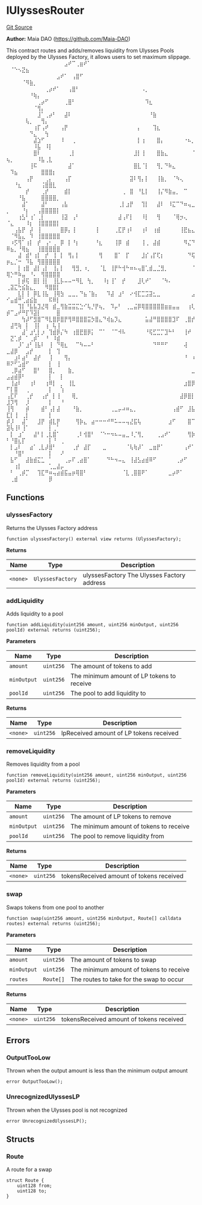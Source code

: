 # IUlyssesRouter
[Git Source](https://github.com/Maia-DAO/test-env-V2/blob/84b5f9e8695c91ddb02f27bb3dfb1c652f55ced4/ulysses-amm/interfaces/IUlyssesRouter.sol)

**Author:**
Maia DAO (https://github.com/Maia-DAO)

This contract routes and adds/removes liquidity from Ulysses Pools
deployed by the Ulysses Factory, it allows users to set maximum slippage.
⠀⠀⠀⠀⠀⠀⠀⠀⠀⠀⠀⠀⠀⠀⠀⣠⠞⠉⢀⣶⠞⠁⠀⠀⠀⠀⠀⠀⠀⠀⠀⠀⠀⠀⠀⠀⠀⠀⠀⠀⠀⠀⠀⠀⠀⠀⠀⠀⠀⠀⠈⠑⠢⣝⣦⠀⠀⠀⠀⠀⠀⠀⠀⠀
⠀⠀⠀⠀⠀⠀⠀⠀⠀⠀⠀⠀⠀⣠⠞⠁⠀⢠⣿⠋⠀⠀⠀⠀⠀⠀⠀⠀⠀⠀⠀⠀⠀⠀⠀⠀⠀⠀⠀⠀⠀⠀⠀⠀⠀⠀⠀⠀⠀⠀⠀⠀⠀⠈⠻⣷⡀⠀⠀⠀⠀⠀⠀⠀
⠀⠀⠀⠀⠀⠀⠀⠀⠀⠀⢀⡴⠞⠁⠀⠀⢠⣿⠃⠀⠀⠀⠀⠀⠀⠀⠀⠀⠀⠀⠀⠀⠀⠀⠀⠠⡀⠀⠀⠀⠀⠀⠀⠀⠀⠀⠀⠀⠀⠀⠀⠀⠀⠀⠀⠘⢷⡄⠀⠀⠀⠀⠀⠀
⠀⠀⠀⠀⠀⠀⠀⠀⢀⡴⠋⠀⠀⠀⠀⢀⣿⠃⠀⠀⠀⠀⠀⠀⠀⠀⠀⠀⠀⠀⠀⠀⠀⠀⠀⠀⠹⣆⠀⠀⠀⠀⠀⠀⠀⠀⠀⠀⠀⠀⠀⠀⠀⠀⠀⠀⠈⢻⡄⠀⠀⠀⠀⠀
⠀⠀⠀⠀⠀⠀⠀⠀⣸⠁⢀⡴⠃⠀⠀⣼⠇⠀⠀⠀⠀⠀⠀⠀⠀⠀⠀⠀⠀⠀⠀⠀⠀⠀⠀⠀⠀⠘⣷⠀⠀⠀⠀⠀⠀⠀⠀⠀⠀⠀⠀⠀⠀⠀⢧⡀⠀⠀⢻⡄⠀⠀⠀⠀
⠀⠀⠀⠀⠀⠀⠀⢰⡏⢠⠞⠀⠀⠀⢠⡟⠀⠀⠀⠀⠀⠀⠀⠀⠀⠀⠀⠀⠀⠀⠀⠀⠀⠀⡄⠀⠀⠀⢹⣆⠀⠀⠀⠀⠀⠀⠀⠀⠀⠀⠀⠀⠀⠀⠀⠙⣄⠀⠀⢳⠀⠀⠀⠀
⠀⠀⠀⠀⠀⠀⠀⣼⣱⠋⠀⠀⠀⠀⠸⠀⠀⢀⠀⠀⠀⠀⠀⠀⠀⠀⠀⠀⠀⠀⠀⠀⠀⠀⡇⢰⠀⠀⠀⣿⡄⠀⠀⠀⠀⠀⠐⠦⡀⠀⠀⠀⠀⠀⠀⠀⠸⣧⠀⠸⡇⠀⠀⠀
⠀⠀⠀⠀⠀⠀⠀⣿⠇⠀⠀⠀⠀⠀⠀⠀⢀⡇⠀⠀⠀⠀⠀⠀⠀⠀⠀⠀⠀⠀⠀⠀⠀⣸⡇⢸⠀⠀⠀⣿⣷⣄⠀⠀⠀⠀⠀⠀⠈⢦⡀⠀⠀⠀⠀⠀⠀⠸⣧⢀⣇⠀⠀⠀
⠀⠀⠀⠀⠀⠀⢸⠯⠀⠀⠀⠀⠀⠀⠀⠀⣼⠁⠀⠀⠀⠀⠀⠀⠀⠀⠀⠀⠀⠀⠀⠀⠀⣿⣇⠈⡇⠀⠀⢻⡀⠙⠷⣄⠀⠀⠀⠀⠀⠀⠹⣦⠀⠀⠀⠀⠀⠀⣿⣿⣿⡆⠀⠀
⠀⠀⠀⠀⠀⢠⡟⠀⠀⠀⢀⡄⠀⠀⠀⢠⡏⠀⠀⠀⠀⠀⠀⠀⠀⠀⠀⠀⠀⠀⠀⠀⣽⠇⢻⡄⡇⠀⠀⢸⣷⡀⠀⠈⠳⢄⠀⠀⠀⠀⠀⠘⣆⠀⠀⠀⠀⠀⢨⣿⣿⣇⠀⠀
⠀⠀⠀⠀⠀⡞⠀⠀⠀⢀⡞⠀⠀⠀⠀⣾⡇⠀⠀⠀⠀⠀⠀⠀⠀⠀⠀⠀⠀⠀⢀⠀⣿⠀⠘⣇⡇⠀⠀⢸⡌⠻⣷⣤⡀⠀⠉⠀⠀⠀⠀⠀⠘⣧⠀⠀⠀⠀⣿⣿⣿⣿⡀⠀
⠀⠀⠀⠀⣼⠁⠀⠀⠀⣼⠃⠀⠀⠀⢠⣧⠀⠀⠀⠀⠀⠀⠀⠀⠀⠀⠀⠀⠀⢀⡇⣰⡟⠀⠀⢹⡇⠀⠀⣼⠇⠀⠸⣍⠉⠙⠶⢤⣀⡀⠀⠀⠀⠘⡆⠀⠀⢠⣿⣿⣿⣿⡇⠀
⠀⠀⠀⢰⣣⠃⢰⠁⢀⡇⠀⠀⠀⠀⢸⣽⠀⢠⠃⠀⠀⠀⠀⠀⠀⠀⠀⠀⠀⣼⢠⠏⡇⠀⠀⠸⡇⠀⠀⢻⠀⠀⠀⠈⢿⡲⢄⠀⠀⠈⣄⠀⠀⠀⠸⡆⠀⢸⣿⣿⣿⣿⡇⠀
⠀⠀⢠⣧⡟⠀⡼⠀⢸⠀⠀⠀⠀⠀⣿⡿⡄⢸⠀⠀⠀⠀⠀⢸⠀⠀⠀⠀⢀⣏⡟⢰⠇⠀⠀⢰⠇⠀⢰⣾⠀⠀⠀⠀⠀⢸⣟⣦⣄⠀⠈⠻⣧⣄⠀⠹⠀⢸⣿⣿⣿⣿⣿⠀
⠀⠰⡫⢻⠁⢰⡇⠀⡞⠀⢠⠂⢀⠀⡿⠀⡇⠘⡆⠀⠀⠀⠀⠘⣆⠀⠀⠀⢸⡿⠀⣾⠀⠀⠀⢸⢀⠀⣼⣾⠀⠀⠀⠀⠀⠀⠻⣌⠙⠿⣦⡀⠘⢿⣦⠀⠀⢸⣿⣿⣿⣿⣿⠀
⠀⠀⠀⣼⠀⣾⠃⢰⡇⠀⡞⠀⢸⠀⡇⠀⢻⡄⡇⠀⠀⠀⠀⠀⢻⠀⠀⠀⣿⠁⠀⡏⠀⠀⠀⣸⡎⢠⡏⢏⡆⠀⠀⠀⠀⠀⠀⠙⢯⡶⣄⡈⠒⠀⠹⣧⠀⢻⣿⣿⣿⣿⣿⠀
⠀⠀⠀⡇⢰⣿⠀⣼⡇⢠⡇⠀⢸⡄⡇⠀⠀⢻⣻⡀⠰⡀⠀⠀⠈⣇⠀⢸⡟⠓⢺⠓⠶⠦⢤⣿⢁⣾⣀⣈⣻⡀⠀⠀⠀⠀⠀⠀⠈⢿⡑⠛⠷⣤⠀⠘⠄⠀⢻⣿⣿⣿⣿⠀
⠀⠀⠀⡇⡾⢯⠀⣿⡇⢸⡇⠀⢸⣇⡧⠤⠤⠒⠻⣇⠀⢳⡀⠀⠀⠸⡆⢸⠁⠀⡞⠀⠀⠀⣸⢇⠞⠁⠀⠀⠈⠳⠄⠀⠀⠀⠀⠀⠀⢀⣽⣍⢓⣮⣷⣄⡀⠀⠀⠻⣿⣿⡇⠀
⠀⠀⠀⣇⡇⢸⠀⡿⣇⢸⣧⠀⢸⢿⣳⠀⣀⣀⡀⠙⣦⠈⣷⡄⠀⠀⠹⣼⠀⣰⠃⠀⠔⢺⣏⣉⣩⣽⣂⣀⠀⠀⠀⠀⠀⠀⠀⠀⣠⠊⣤⣾⠛⢁⣴⣮⣷⠀⠀⠀⠯⠿⡇⠀
⠀⠀⠀⢹⡇⠘⣧⣧⣹⣜⢿⠀⣾⣀⢻⣷⣭⣭⣍⣑⠊⢧⡘⡟⢦⡀⠀⠹⡤⠃⠀⢀⣀⣬⡿⢿⣿⣿⣿⣿⣿⣶⣶⣤⣤⠀⠀⢰⢇⡾⠉⣠⠞⠛⡏⠹⣽⡇⠀⠀⠀⠀⣿⠀
⠀⠀⠀⠀⢳⡼⠋⣻⣿⠉⠻⣇⣿⡿⣿⡟⢻⠿⣿⣿⣿⣭⡳⣿⣄⠙⢾⣦⡹⣄⠀⠀⠀⠀⠀⠀⣥⣼⠛⣿⣿⣿⣿⣹⠏⠀⢀⣿⡞⠀⣼⢛⢷⠀⡇⠀⢸⡇⠀⢰⠀⢧⢸⠀
⠀⠀⠀⠀⣼⠁⣰⢃⡇⡰⠀⢹⣾⡿⡌⠳⠀⢰⣿⣟⣿⡿⡅⠀⠉⠁⠀⠈⠉⠺⠧⠀⠀⠀⠀⠀⠘⢯⣋⣉⡉⣹⠓⠃⠀⠀⢸⠞⠀⠀⣝⢁⡾⠀⠁⢀⡾⠁⠀⠘⠀⠸⣾⠀
⠀⠀⠀⡸⠁⣰⠃⢸⣧⠇⠀⢸⠀⠙⢿⣆⠀⠀⠉⠳⠤⠤⠃⠀⠀⠀⠀⠀⠀⠀⠀⠀⠀⠀⠀⠀⠀⠀⠙⠛⠛⠋⠀⠀⠀⠀⢼⠀⠀⣀⣼⡿⠀⠀⣠⡞⠀⠀⠀⠀⡇⠀⢹⠀
⠀⠀⣰⠇⣴⠃⠀⣼⡞⠀⠀⢸⠀⠀⠀⢻⡄⠀⠀⠀⠀⠀⠀⠀⠀⠀⠀⠀⠀⠀⠀⠀⠀⠀⠀⠀⠀⠀⠀⠀⠀⠀⠀⠀⠀⠀⠘⠀⠰⠿⠝⠋⣡⣾⠋⠀⠀⠀⠀⠀⡇⠀⢸⠀
⠀⢀⡿⣴⠋⠀⠀⣿⠃⠀⠀⣿⡀⠀⠀⠀⣷⡀⠀⠀⠀⠀⠀⠀⠀⠀⠀⠀⠀⠀⠀⠀⠀⠀⠀⠀⠀⠀⠀⠀⠀⠀⠀⠀⠀⠀⠀⠀⣀⣠⣴⣾⡿⠃⠀⠀⠀⠀⠀⠀⡇⠀⠀⡇
⠀⢸⣴⠇⠀⠀⢰⠇⠀⠀⢰⠿⡇⠀⡀⠀⢸⣇⠀⠀⠀⠀⠀⠀⠀⠀⠀⠀⠀⠀⠀⠀⠀⠀⠀⠀⠀⠀⠀⠀⠀⠀⠀⠀⠀⠀⣰⣿⡿⠋⡇⣿⠀⠀⢀⠀⠀⠀⠀⠀⡇⠀⠀⢱
⢠⣏⠏⠀⠀⢀⡞⠀⠀⢠⡞⠀⡇⢸⠀⠀⠀⢿⡀⠀⠀⠀⠀⠀⠀⠀⠀⠀⠀⠀⠀⠀⠀⠀⠀⠀⠀⠀⠀⠀⠀⠀⠀⠀⠀⣼⡿⣿⡇⣸⡹⢻⠀⠀⡸⠀⠀⠀⠀⠀⡇⠀⠀⠘
⢸⢻⠀⠀⠀⡾⠀⠀⠀⣾⠃⢠⡇⣼⠀⠀⠀⠘⣷⡀⠀⠀⠀⠀⠀⠀⠀⢀⣀⡤⠴⠶⣄⡀⠀⠀⠀⠀⠀⠀⠀⠀⠀⢠⣾⠋⠀⣸⣧⣏⡇⢸⠀⢀⡇⠀⠀⠀⠀⠀⡇⠀⠀⠀
⡾⡸⠀⠀⣼⠁⠀⠀⣸⡟⠀⣾⣇⡟⠀⠀⠀⠀⢻⡷⣄⠀⣴⠒⠒⠒⠚⠛⠥⠤⠤⢤⣜⣯⢧⠀⠀⠀⠀⠀⠀⠀⣰⠋⠀⠀⠀⣿⠉⣽⢧⢸⠇⢸⠁⠀⠀⠀⠀⠀⡇⢀⠁⠀
⠀⡇⠀⣰⠁⠀⠀⣼⠃⡇⢀⣇⣿⠁⠀⠀⠀⠀⢀⠇⢺⣿⠃⠀⠈⠑⠒⠲⠦⠤⣤⣀⠸⡈⢻⡀⠀⠀⠀⢀⣠⠞⠁⠀⠀⠀⠀⢻⡷⠃⠘⣿⣆⡏⠀⠀⠀⠀⠀⠀⡇⠘⠀⢀
⠀⡇⣠⠇⠀⠀⣴⠁⢀⣇⡼⣿⠃⠀⠀⠀⠀⢀⡞⠀⣼⡏⠀⠀⠀⣀⠀⠀⠀⠀⠀⠈⢧⢷⡼⠁⠀⣀⣶⡟⠁⠀⠀⠀⠀⠀⢠⠞⠁⠀⠀⠘⣿⠃⠀⠀⠀⠀⠀⠀⡇⠀⠀⠜
⠀⣧⠋⠀⠀⣼⣷⣾⣍⣁⠀⠁⠀⠀⠀⢀⡤⠏⢀⣴⣿⠁⠀⠀⠀⠀⠙⠓⠲⠤⣄⠀⢸⣼⣣⣴⣾⠿⠋⠀⠀⠀⠀⠀⢀⡴⠋⠀⠀⠀⠀⢰⡇⠀⠀⠀⠀⠀⠀⠀⢁⣀⣼⡤
⠀⠃⠀⢀⡾⡉⠀⠀⢹⣏⠛⠶⢤⣴⣾⣯⣤⡶⢿⣿⠃⠀⠀⠀⠀⠀⠀⠀⠀⠀⠈⣇⢀⣿⣿⠟⠁⠀⠀⠀⠀⠀⣀⡴⠟⠁⠀⠀⠀⠀⢀⣾⠀⠀⠀⠀⠀⠀⠀⠀⡿⠀⠀⠀


## Functions
### ulyssesFactory

Returns the Ulysses Factory address


```solidity
function ulyssesFactory() external view returns (UlyssesFactory);
```
**Returns**

|Name|Type|Description|
|----|----|-----------|
|`<none>`|`UlyssesFactory`|ulyssesFactory The Ulysses Factory address|


### addLiquidity

Adds liquidity to a pool


```solidity
function addLiquidity(uint256 amount, uint256 minOutput, uint256 poolId) external returns (uint256);
```
**Parameters**

|Name|Type|Description|
|----|----|-----------|
|`amount`|`uint256`|The amount of tokens to add|
|`minOutput`|`uint256`|The minimum amount of LP tokens to receive|
|`poolId`|`uint256`|The pool to add liquidity to|

**Returns**

|Name|Type|Description|
|----|----|-----------|
|`<none>`|`uint256`|lpReceived amount of LP tokens received|


### removeLiquidity

Removes liquidity from a pool


```solidity
function removeLiquidity(uint256 amount, uint256 minOutput, uint256 poolId) external returns (uint256);
```
**Parameters**

|Name|Type|Description|
|----|----|-----------|
|`amount`|`uint256`|The amount of LP tokens to remove|
|`minOutput`|`uint256`|The minimum amount of tokens to receive|
|`poolId`|`uint256`|The pool to remove liquidity from|

**Returns**

|Name|Type|Description|
|----|----|-----------|
|`<none>`|`uint256`|tokensReceived amount of tokens received|


### swap

Swaps tokens from one pool to another


```solidity
function swap(uint256 amount, uint256 minOutput, Route[] calldata routes) external returns (uint256);
```
**Parameters**

|Name|Type|Description|
|----|----|-----------|
|`amount`|`uint256`|The amount of tokens to swap|
|`minOutput`|`uint256`|The minimum amount of tokens to receive|
|`routes`|`Route[]`|The routes to take for the swap to occur|

**Returns**

|Name|Type|Description|
|----|----|-----------|
|`<none>`|`uint256`|tokensReceived amount of tokens received|


## Errors
### OutputTooLow
Thrown when the output amount is less than the minimum output amount


```solidity
error OutputTooLow();
```

### UnrecognizedUlyssesLP
Thrown when the Ulysses pool is not recognized


```solidity
error UnrecognizedUlyssesLP();
```

## Structs
### Route
A route for a swap


```solidity
struct Route {
    uint128 from;
    uint128 to;
}
```


